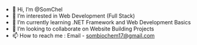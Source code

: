 - 👋 Hi, I’m @SomChel
- 👀 I’m interested in Web Development (Full Stack)
- 🌱 I’m currently learning .NET Framework and Web Development Basics
- 💞️ I’m looking to collaborate on Website Building Projects
- 📫 How to reach me : Email - sombiochem17@gmail.com

<!---
SomChel/SomChel is a ✨ special ✨ repository because its `README.md` (this file) appears on your GitHub profile.
You can click the Preview link to take a look at your changes.
--->
